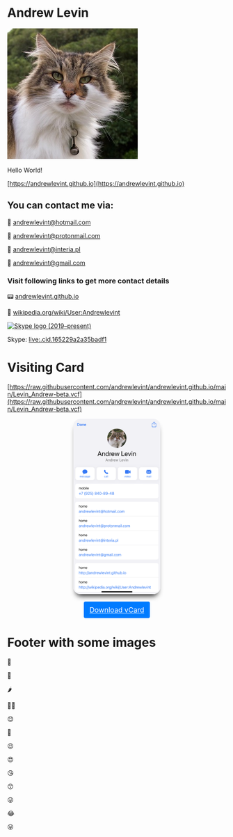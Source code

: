 # Andrew Levin

![Andrew Levin](/cat-300x300.jpg)

Hello World!


[https://andrewlevint.github.io](https://andrewlevint.github.io)




## You can contact me via:

📧 [andrewlevint@hotmail.com](mailto:andrewlevint@hotmail.com)

📧 [andrewlevint@protonmail.com](mailto:andrewlevint@protonmail.com)

📧 [andrewlevint@interia.pl](mailto:andrewlevint@interia.pl)

📧 [andrewlevint@gmail.com](mailto:andrewlevint@gmail.com)



### Visit following links to get more contact details


📟 [andrewlevint.github.io]( https://andrewlevint.github.io/)


🔮 [wikipedia.org/wiki/User:Andrewlevint](https://en.wikipedia.org/wiki/User:Andrewlevint)



<a title="Skype Technologies, Public domain, via Wikimedia Commons" href="https://commons.wikimedia.org/wiki/File:Skype_logo_(2019%E2%80%93present).svg"><img width="32" alt="Skype logo (2019–present)" src="https://upload.wikimedia.org/wikipedia/commons/thumb/6/60/Skype_logo_%282019%E2%80%93present%29.svg/32px-Skype_logo_%282019%E2%80%93present%29.svg.png"></a>

Skype: [live:.cid.165229a2a35badf1](https://join.skype.com/invite/KdXPOEhFGPHe)












# Visiting Card

[https://raw.githubusercontent.com/andrewlevint/andrewlevint.github.io/main/Levin_Andrew-beta.vcf](https://raw.githubusercontent.com/andrewlevint/andrewlevint.github.io/main/Levin_Andrew-beta.vcf)


<p style="text-align: center;">
<a 
style=""
src="https://raw.githubusercontent.com/andrewlevint/andrewlevint.github.io/main/Levin_Andrew-beta.vcf">
<img 
src="/visiting-card-preview-beta2.png"
alt="visiting-card-preview-beta"
style="width:200px;
border-radius: 1rem;
-webkit-box-shadow: 0px 10px 13px -7px #000000, 9px 45px 0px 0px rgba(0,0,0,0);
box-shadow: 0px 10px 13px -7px #000000, 9px 45px 0px 0px rgba(0,0,0,0);">
</a>
</p>


<p style="text-align: center;">
<a style="
color: #fff;
background-color: #007bff;
border-color: #007bff;
display: inline-block;
font-weight: 400;
text-align: center;
white-space: nowrap;
vertical-align: middle;
-webkit-user-select: none;
-moz-user-select: none;
-ms-user-select: none;
user-select: none;
border: 1px solid transparent;
padding: 0.375rem 0.75rem;
font-size: 1rem;
line-height: 1.5;
border-radius: 0.25rem;
transition: color .15s ease-in-out,background-color .15s ease-in-out,border-color .15s ease-in-out,box-shadow .15s ease-in-out;
"
href="https://raw.githubusercontent.com/andrewlevint/andrewlevint.github.io/main/Levin_Andrew-beta.vcf"
role="button">
Download vCard</a>
</p>


# Footer with some images

📌

🧨

🌶

🧙🏻

😊

🥺

😉

😍

😘

😚

😜

😂

😝






